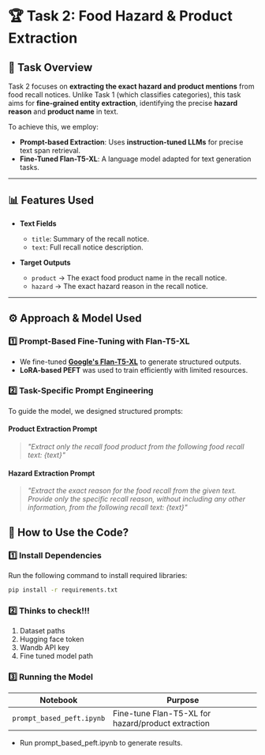 # 🏆 Task 2: Food Hazard & Product Extraction  

## 📌 Task Overview  
Task 2 focuses on **extracting the exact hazard and product mentions** from food recall notices. Unlike Task 1 (which classifies categories), this task aims for **fine-grained entity extraction**, identifying the precise **hazard reason** and **product name** in text.  

To achieve this, we employ:  
- **Prompt-based Extraction**: Uses **instruction-tuned LLMs** for precise text span retrieval.  
- **Fine-Tuned Flan-T5-XL**: A language model adapted for text generation tasks.  

---

## 📊 Features Used  

- **Text Fields**  
  - `title`: Summary of the recall notice.  
  - `text`: Full recall notice description.  

- **Target Outputs**  
  - `product` → The exact food product name in the recall notice.  
  - `hazard` → The exact hazard reason in the recall notice.  

---

## ⚙️ Approach & Model Used  

### **1️⃣ Prompt-Based Fine-Tuning with Flan-T5-XL**  
- We fine-tuned **[Google's Flan-T5-XL](https://huggingface.co/google/flan-t5-xl)** to generate structured outputs.  
- **LoRA-based PEFT** was used to train efficiently with limited resources.  

### **2️⃣ Task-Specific Prompt Engineering**  
To guide the model, we designed structured prompts:  

#### **Product Extraction Prompt**  
> *"Extract only the recall food product from the following food recall text: {text}"*  

#### **Hazard Extraction Prompt**  
> *"Extract the exact reason for the food recall from the given text. Provide only the specific recall reason, without including any other information, from the following recall text: {text}"*  


## 🚀 How to Use the Code?  

### **1️⃣ Install Dependencies**  
Run the following command to install required libraries:  

```bash
pip install -r requirements.txt
```

### 2️⃣ Thinks to check!!!
1. Dataset paths
2. Hugging face token
3. Wandb API key
4. Fine tuned model path

### 3️⃣ Running the Model
|Notebook	                |Purpose                                            |
|-------------------------|---------------------------------------------------|
|`prompt_based_peft.ipynb`|	Fine-tune Flan-T5-XL for hazard/product extraction|

- Run prompt_based_peft.ipynb to generate results.

